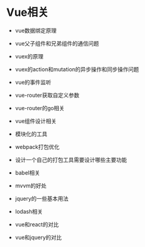 # Vue相关

+ vue数据绑定原理

+ vue父子组件和兄弟组件的通信问题

+ vuex的原理

+ vuex的action和mutation的异步操作和同步操作问题

+ vue的事件监听

+ vue-router获取自定义参数

+ vue-router的go相关

+ vue组件设计相关

+ 模块化的工具

+ webpack打包优化

+ 设计一个自己的打包工具需要设计哪些主要功能

+ babel相关

+ mvvm的好处

+ jquery的一些基本用法

+ lodash相关

+ vue和react的对比

+ vue和jquery的对比
